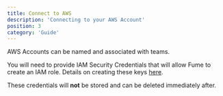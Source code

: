 ```yaml
---
title: Connect to AWS 
description: 'Connecting to your AWS Account'
position: 3
category: 'Guide'
---
```



AWS Accounts can be named and associated with teams.

You will need to provide IAM Security Credentials that will allow Fume to create an IAM role.  Details on creating these keys [here](https://docs.aws.amazon.com/IAM/latest/UserGuide/id_credentials_access-keys.html#Using_CreateAccessKey).

<alert type="info">

These credentials will __not__ be stored and can be deleted immediately after.

</alert>
